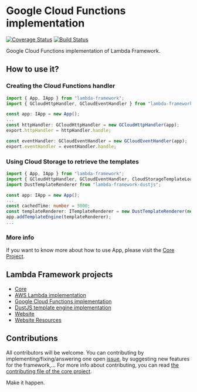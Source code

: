 # Google Cloud Functions implementation

[![Coverage Status](https://coveralls.io/repos/github/rogelio-o/lambda-framework-gcloud/badge.svg?branch=master)](https://coveralls.io/github/rogelio-o/lambda-framework-gcloud?branch=master) [![Build Status](https://travis-ci.org/rogelio-o/lambda-framework-gcloud.svg?branch=master)](https://travis-ci.org/rogelio-o/lambda-framework-gcloud)

Google Cloud Functions implementation of Lambda Framework.

## How to use it?

### Creating the Cloud Functions handler

```typescript
import { App, IApp } from "lambda-framework";
import { GCloudHttpHandler, GCloudEventHandler } from "lambda-framework-gcloud";

const app: IApp = new App();
...
const httpHandler: GCloudHttpHandler = new GCloudHttpHandler(app);
export.httpHandler = httpHandler.handle;

const eventHandler: GCloudEventHandler = new GCloudEventHandler(app);
export.eventHandler = eventHandler.handle;
```

### Using Cloud Storage to retrieve the templates

```typescript
import { App, IApp } from "lambda-framework";
import { GCloudHttpHandler, GCloudEventHandler, CloudStorageTemplateLoader } from "lambda-framework-gcloud";
import DustTemplateRenderer from "lambda-framework-dustjs";

const app: IApp = new App();
...
const cachedTime: number = 3000;
const templateRenderer: ITemplateRenderer = new DustTemplateRenderer(new CloudStorageTemplateLoader("bucket-name", cachedTime));
app.addTemplateEngine(templateRenderer);
...
```

### More info

If you want to know more about how to use App, please visit
the [Core Project](https://github.com/rogelio-o/lambda-framework).

## Lambda Framework projects

- [Core](https://github.com/rogelio-o/lambda-framework)
- [AWS Lambda implementation](https://github.com/rogelio-o/lambda-framework-aws)
- [Google Cloud Functions implementation](https://github.com/rogelio-o/lambda-framework-gcloud)
- [DustJS template engine implementation](https://github.com/rogelio-o/lambda-framework-dustjs)
- [Website](https://github.com/rogelio-o/lambda-framework-website)
- [Website Resources](https://github.com/rogelio-o/lambda-framework-website-resources)

## Contributions

All contributors will be welcome. You can contributing by implementing/fixing/answering one open [issue](issues), by suggesting new features for the framework,... For more info about contributing, you can read [the contributing file of the core project](https://github.com/rogelio-o/lambda-framework/CONTRIBUTING.md).

Make it happen.
